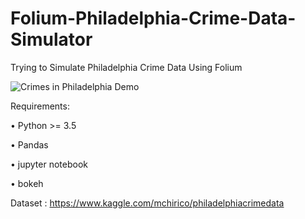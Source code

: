 # Folium-Philadelphia-Crime-Data-Simulator
Trying to Simulate Philadelphia Crime Data Using Folium


![Crimes in Philadelphia Demo](Demo/Demo.gif)


Requirements:

•	Python >= 3.5

•	Pandas

•	jupyter notebook

•	bokeh


Dataset : https://www.kaggle.com/mchirico/philadelphiacrimedata

